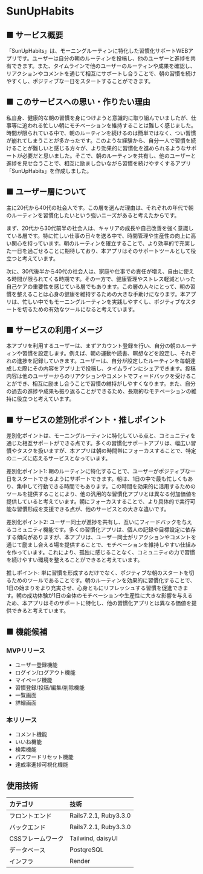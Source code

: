 # SunUpHabits
## ■ サービス概要
「SunUpHabits」は、モーニングルーティンに特化した習慣化サポートWEBアプリです。ユーザーは自分の朝のルーティンを投稿し、他のユーザーと進捗を共有できます。また、タイムラインで他のユーザーのルーティンや成果を確認し、リアクションやコメントを通じて相互にサポートし合うことで、朝の習慣を続けやすくし、ポジティブな一日をスタートすることができます。

## ■ このサービスへの思い・作りたい理由
私自身、健康的な朝の習慣を身につけようと意識的に取り組んでいましたが、仕事等に追われる忙しい朝にモチベーションを維持することは難しく感じました。時間が限られている中で、朝のルーティンを続けるのは簡単ではなく、つい習慣が崩れてしまうことが多かったです。このような経験から、自分一人で習慣を続けることが難しいと感じる方々が、より効果的に習慣化を進められるようなサポートが必要だと思いました。そこで、朝のルーティンを共有し、他のユーザーと進捗を見せ合うことで、相互に励まし合いながら習慣を続けやすくするアプリ「SunUpHabits」を作成しました。

## ■ ユーザー層について
主に20代から40代の社会人です。この層を選んだ理由は、それぞれの年代で朝のルーティンを習慣化したいという強いニーズがあると考えたからです。

まず、20代から30代前半の社会人は、キャリアの成長や自己改善を強く意識している層です。特に忙しい仕事の日々を送る中で、時間管理や生産性の向上に高い関心を持っています。朝のルーティンを確立することで、より効率的で充実した一日を過ごせることに期待しており、本アプリはそのサポートツールとして役立つと考えています。

次に、30代後半から40代の社会人は、家庭や仕事での責任が増え、自由に使える時間が限られてくる時期です。その一方で、健康管理やストレス軽減といった自己ケアの重要性を感じている層でもあります。この層の人々にとって、朝の習慣を整えることは心身の健康を維持するための大きな手助けになります。本アプリは、忙しい中でもモーニングルーティンを実践しやすくし、ポジティブなスタートを切るための有効なツールになると考えています。

## ■ サービスの利用イメージ
本アプリを利用するユーザーは、まずアカウント登録を行い、自分の朝のルーティンや習慣を設定します。例えば、朝の運動や読書、瞑想などを設定し、それぞれの進捗を記録していきます。ユーザーは、自分が設定したルーティンを毎朝達成した際にその内容をアプリ上で投稿し、タイムラインにシェアできます。投稿内容は他のユーザーからのリアクションやコメントでフィードバックを受けることができ、相互に励まし合うことで習慣の維持がしやすくなります。また、自分の過去の進捗や成果も振り返ることができるため、長期的なモチベーションの維持に役立つと考えています。

## ■ サービスの差別化ポイント・推しポイント
差別化ポイントは、モーニングルーティンに特化している点と、コミュニティを通じた相互サポートができる点です。多くの習慣化サポートアプリは、幅広い習慣やタスクを扱いますが、本アプリは朝の時間帯にフォーカスすることで、特定のニーズに応えるサービスとなっています。

差別化ポイント1: 朝のルーティンに特化することで、ユーザーがポジティブな一日をスタートできるようにサポートできます。朝は、1日の中で最も忙しくもあり、集中して行動できる時間でもあります。この時間を効果的に活用するためのツールを提供することにより、他の汎用的な習慣化アプリとは異なる付加価値を提供していると考えています。朝にフォーカスすることで、より具体的で実行可能な習慣形成を支援できる点が、他のサービスとの大きな違いです。

差別化ポイント2: ユーザー同士が進捗を共有し、互いにフィードバックを与えるコミュニティ機能です。多くの習慣化アプリは、個人の記録や目標設定に依存する傾向がありますが、本アプリは、ユーザー同士がリアクションやコメントを通じて励まし合える場を提供することで、モチベーションを維持しやすい仕組みを作っています。これにより、孤独に感じることなく、コミュニティの力で習慣を続けやすい環境を整えることができると考えています。

推しポイント: 単に習慣を形成するだけでなく、ポジティブな朝のスタートを切るためのツールであることです。朝のルーティンを効果的に習慣化することで、1日の始まりをより充実させ、心身ともにリフレッシュする習慣を促進できます。朝の成功体験が1日の全体のモチベーションや生産性に大きな影響を与えるため、本アプリはそのサポートに特化し、他の習慣化アプリとは異なる価値を提供できると考えています。

## ■ 機能候補
### MVPリリース
- ユーザー登録機能
- ログイン/ログアウト機能
- マイページ機能
- 習慣登録/投稿/編集/削除機能
- 一覧画面
- 詳細画面

### 本リリース
- コメント機能
- いいね機能
- 検索機能
- パスワードリセット機能
- 達成率進捗可視化機能

## 使用技術

| カテゴリ | 技術 |
| :--- | :--- |
| フロントエンド | Rails7.2.1, Ruby3.3.0 |
| バックエンド | Rails7.2.1, Ruby3.3.0 |
| CSSフレームワーク | Tailwind, daisyUI |
| データベース | PostqreSQL |
| インフラ | Render |

